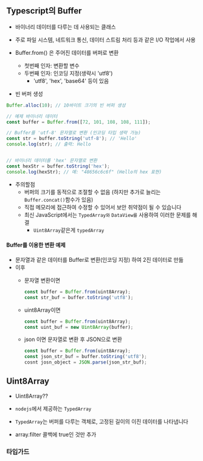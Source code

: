 
## Typescript의 Buffer

- 바이너리 데이터를 다루는 데 사용되는 클래스
- 주로 파일 시스템, 네트워크 통신, 데이터 스트림 처리 등과 같은 I/O 작업에서 사용

- Buffer.from() 은 주어진 데이터를 버퍼로 변환
    - 첫번째 인자: 변환할 변수
    - 두번째 인자: 인코딩 지정(생략시 'utf8')
      - 'utf8', 'hex', 'base64' 등이 있음

- 빈 버퍼 생성

```ts
Buffer.alloc(10); // 10바이트 크기의 빈 버퍼 생성
```

```ts
// 예제 바이너리 데이터
const buffer = Buffer.from([72, 101, 108, 108, 111]);

// Buffer를 'utf-8' 문자열로 변환 (인코딩 타입 생략 가능)
const str = buffer.toString('utf-8'); // 'Hello'
console.log(str); // 출력: Hello


// 바이너리 데이터를 'hex' 문자열로 변환
const hexStr = buffer.toString('hex');
console.log(hexStr); // 예: "48656c6c6f" (Hello의 hex 표현)
```

- 주의할점
  - 버퍼의 크기를 동적으로 조절할 수 없음
    (하지만 추가로 늘리는 `Buffer.concat()`함수가 있음)
  - 직접 메모리에 접근하여 수정할 수 있어서 보안 취약점이 될 수 있습니다
  - 최신 JavaScript에서는 `TypedArray와` `DataView를` 사용하여 이러한 문제를 해결
    - `Uint8Array`같은게 `typedArray`

#### Buffer를 이용한 변환 예제
- 문자열과 같은 데이터를 Buffer로 변환(인코딩 지정) 하여 2진 데이터로 만듦
- 이후
  - 문자열 변환이면
    ```ts
    const buffer = Buffer.from(uint8Array);
    const str_buf = buffer.toString('utf8');
    ```
  
  - uint8Array이면
    ```ts
    const buffer = Buffer.from(uint8Array);
    const uint_buf = new Uint8Array(buffer);
    ```
  
  - json 이면 문자열로 변환 후 JSON으로 변환
    ```ts
    const buffer = Buffer.from(uint8Array);
    const json_str_buf = buffer.toString('utf8');
    cosnt josn_object = JSON.parse(json_str_buf);
    ```


## Uint8Array

- Uint8Array??
- `nodejs`에서 제공하는 `TypedArray`
- `TypedArray`는 버퍼를 다루는 객체로, 고정된 길이의 이진 데이터를 나타냅니다

- array.filter
콜백에 true인 것만 추가

### 타입가드

